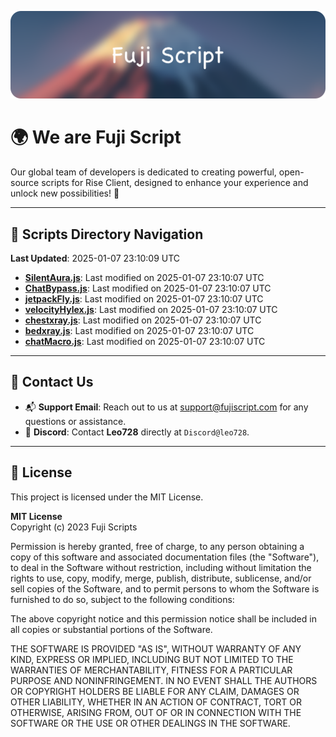 ![Banner](.github/b.webp)

# 🌍 **We are Fuji Script**

Our global team of developers is dedicated to creating powerful, open-source scripts for Rise Client, designed to enhance your experience and unlock new possibilities! 🌟

---
<!-- SCRIPTS_NAVIGATION_START -->
## 📂 **Scripts Directory Navigation**

**Last Updated**: 2025-01-07 23:10:09 UTC

- **[SilentAura.js](scripts/SilentAura.js)**: Last modified on 2025-01-07 23:10:07 UTC
- **[ChatBypass.js](scripts/ChatBypass.js)**: Last modified on 2025-01-07 23:10:07 UTC
- **[jetpackFly.js](scripts/jetpackFly.js)**: Last modified on 2025-01-07 23:10:07 UTC
- **[velocityHylex.js](scripts/velocityHylex.js)**: Last modified on 2025-01-07 23:10:07 UTC
- **[chestxray.js](scripts/chestxray.js)**: Last modified on 2025-01-07 23:10:07 UTC
- **[bedxray.js](scripts/bedxray.js)**: Last modified on 2025-01-07 23:10:07 UTC
- **[chatMacro.js](scripts/chatMacro.js)**: Last modified on 2025-01-07 23:10:07 UTC

<!-- SCRIPTS_NAVIGATION_END -->

---

## 💬 **Contact Us**  
- 📬 **Support Email**: Reach out to us at [support@fujiscript.com](mailto:support@fujiscript.com) for any questions or assistance.  
- 💬 **Discord**: Contact **Leo728** directly at `Discord@leo728`.

---

## 📜 **License**

This project is licensed under the MIT License.  

**MIT License**  
Copyright (c) 2023 Fuji Scripts  

Permission is hereby granted, free of charge, to any person obtaining a copy of this software and associated documentation files (the "Software"), to deal in the Software without restriction, including without limitation the rights to use, copy, modify, merge, publish, distribute, sublicense, and/or sell copies of the Software, and to permit persons to whom the Software is furnished to do so, subject to the following conditions:  

The above copyright notice and this permission notice shall be included in all copies or substantial portions of the Software.  

THE SOFTWARE IS PROVIDED "AS IS", WITHOUT WARRANTY OF ANY KIND, EXPRESS OR IMPLIED, INCLUDING BUT NOT LIMITED TO THE WARRANTIES OF MERCHANTABILITY, FITNESS FOR A PARTICULAR PURPOSE AND NONINFRINGEMENT. IN NO EVENT SHALL THE AUTHORS OR COPYRIGHT HOLDERS BE LIABLE FOR ANY CLAIM, DAMAGES OR OTHER LIABILITY, WHETHER IN AN ACTION OF CONTRACT, TORT OR OTHERWISE, ARISING FROM, OUT OF OR IN CONNECTION WITH THE SOFTWARE OR THE USE OR OTHER DEALINGS IN THE SOFTWARE.  
